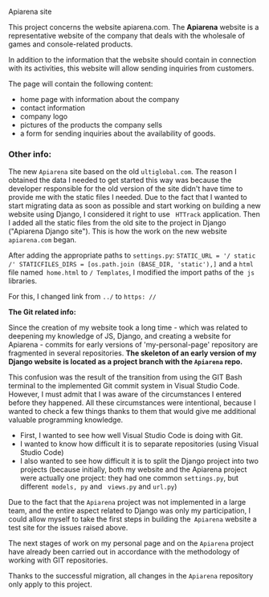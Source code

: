 Apiarena site

This project concerns the website apiarena.com. The **Apiarena** website is a representative website of the company that deals with the wholesale of games and console-related products.

In addition to the information that the website should contain in connection with its activities, this website will allow sending inquiries from customers.

The page will contain the following content:
- home page with information about the company
- contact information
- company logo
- pictures of the products the company sells
- a form for sending inquiries about the availability of goods.

### Other info:

The new `Apiarena` site based on the old `ultiglobal.com`. The reason I obtained the data I needed to get started this way was because the developer responsible for the old version of the site didn't have time to provide me with the static files I needed. Due to the fact that I wanted to start migrating data as soon as possible and start working on building a new website using Django, I considered it right to use ` HTTrack` application. Then I added all the static files from the old site to the project in Django ("Apiarena Django site"). This is how the work on the new website `apiarena.com` began. 

After adding the appropriate paths to `settings.py`:
``
STATIC_URL = '/ static /'
STATICFILES_DIRS = [os.path.join (BASE_DIR, 'static'),]
``
and a `html` file named` home.html` to `/ Templates`, I modified the import paths of the` js` libraries.

For this, I changed link from `../` to `https: //`


**The Git related info:**

Since the creation of my website took a long time - which was related to deepening my knowledge of JS, Django, and creating a website for Apiarena - commits for early versions of 'my-personal-page' repository are fragmented in several repositories.
**The skeleton of an early version of my Django website is located as a project branch with the `Apiarena` repo.**

This confusion was the result of the transition from using the GIT Bash terminal to the implemented Git commit system in Visual Studio Code. However, I must admit that I was aware of the circumstances I entered before they happened. All these circumstances were intentional, because I wanted to check a few things thanks to them that would give me additional valuable programming knowledge.

- First, I wanted to see how well Visual Studio Code is doing with Git.
- I wanted to know how difficult it is to separate repositories (using Visual Studio Code)
- I also wanted to see how difficult it is to split the Django project into two projects (because initially, both my website and the Apiarena project were actually one project: they had one common `settings.py`, but different` models, py` and ` views.py` and `url.py`)

Due to the fact that the `Apiarena` project was not implemented in a large team, and the entire aspect related to Django was only my participation, I could allow myself to take the first steps in building the` Apiarena` website a test site for the issues raised above.

The next stages of work on my personal page and on the `Apiarena` project have already been carried out in accordance with the methodology of working with GIT repositories.

Thanks to the successful migration, all changes in the `Apiarena` repository only apply to this project.